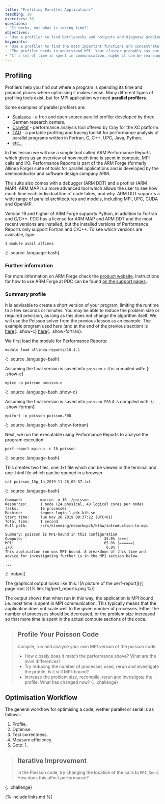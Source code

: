 ```yaml
---
title: "Profiling Parallel Applications"
teaching: 30
exercises: 30
questions:
- "It works, but what is taking time?"
objectives:
- "Use a profiler to find bottlenecks and hotspots and diagnose problems."
keypoints:
- "Use a profiler to find the most important functions and concentrate on those."
- "The profiler needs to understand MPI. Your cluster probably has one."
- "If a lot of time is spent in communication, maybe it can be rearranged."
---
```


## Profiling

Profilers help you find out where a program is spending its time
and pinpoint places where optimising it makes sense. Many different 
types of profiling tools exist, but for MPI application we need 
**parallel profilers**.

Some examples of parallel profilers are:
- [Scalasca](http://scalasca.org) - a free and open source parallel 
  profiler developed by three German research centers.
- [CrayPat](https://pubs.cray.com/content/S-2376/7.0.0/cray-performance-measurement-and-analysis-tools-user-guide/craypat) - performance analysis tool 
  offered by Cray for the XC platform.
- [TAU](https://www.cs.uoregon.edu/research/tau/home.php) - a portable 
  profiling and tracing toolkit for performance analysis of parallel 
  programs written in Fortran, C, C++, UPC, Java, Python.
- [etc...](https://arc.leeds.ac.uk/using-the-systems/advanced-topics/debugging-and-profiling-tools/)

In this lesson we will use a simple tool called ARM Performance
Reports which gives us an overview of how much time is spent in
compute, MPI calls and I/O. Performance Reports is part of the ARM
Forge (formerly Allinea Forge) suite of tools for parallel
applications and is developed by the semiconductor and software design
company ARM.  

The suite also comes with a debugger (ARM DDT) and a profiler (ARM
MAP). ARM MAP is a more advanced tool which allows the user to see how
much time each individual line of code takes, and why. ARM DDT
supports a wide range of parallel architectures and models, including
MPI, UPC, CUDA and OpenMP.

Version 19 and higher of ARM Forge supports Python, in addition to
Fortran and C/C++. PDC has a license for ARM MAP and ARM DDT and the
most recent versions are installed, but the installed versions of
Performance Reports only support Fortran and C/C++. To see which
versions are available, type:

~~~
$ module avail allinea
~~~
{: .source .language-bash}


### Further information

For more information on ARM Forge check the [product website](https://www.arm.com/products/development-tools/server-and-hpc/forge). Instructions for how to use ARM Forge at 
PDC can be found [on the support pages](https://www.pdc.kth.se/software/software/allinea-forge/index_general.html).


### Summary profile

It is advisable to create a short version of your program, limiting the
runtime to a few seconds or minutes.
You may be able to reduce the problem size or required precision,
as long as this does not change the algorithm itself.
We will use the Poisson solver from the previous lesson as an example.
The example program used here (and at the end of the previous section)
is
[here](../code/poisson/poisson_profiling.c){: .show-c}
[here](../code/poisson/poisson_profiling.F08){: .show-fortran}.

We first load the module for Performance Reports:
~~~
module load allinea-reports/18.1.1
~~~
{: .source .language-bash}

Assuming the final version is saved into `poisson.c` it is compiled with:
{: .show-c}
~~~
mpicc -o poisson poisson.c
~~~
{: .source .language-bash .show-c}

Assuming the final version is saved into `poisson.F08` it is compiled with:
{: .show-fortran}
~~~
mpifort -o poisson poisson.F08
~~~
{: .source .language-bash .show-fortran}

Next, we run the executable using Performance Reports 
to analyse the program execution:
~~~
perf-report mpirun -n 16 poisson
~~~
{: .source .language-bash}

This creates two files, one .txt file which can be viewed in the
terminal and one .html file which can be opened in a browser.
~~~
cat poisson_16p_1n_2019-11-26_09-37.txt
~~~
{: .source .language-bash}
~~~
Command:        mpirun -n 16 ./poisson
Resources:      1 node (24 physical, 48 logical cores per node)
Tasks:          16 processes
Machine:        tegner-login-1.pdc.kth.se
Start time:     Tue Nov 26 2019 09:37:22 (UTC+01)
Total time:     1 second
Full path:      /cfs/klemming/nobackup/k/kthw/introduction-to-mpi

Summary: poisson is MPI-bound in this configuration
Compute:                                     35.0% |===|
MPI:                                         65.0% |======|
I/O:                                          0.0% |
This application run was MPI-bound. A breakdown of this time and advice for investigating further is in the MPI section below.

...
~~~
{: .output}

The graphical output looks like this:
![A picture of the perf-report]({{ page.root }}{% link fig/perf_reports.png %})

The output shows that when run in this way, the application is 
MPI bound, i.e. most time is spent in MPI communication. This 
typically means that the application does not scale well to the 
given number of processes. Either the number of processes should 
be decreased, or the problem size increased so that more time is 
spent in the actual compute sections of the code.

>## Profile Your Poisson Code
>
> Compile, run and analyse your own MPI version of the poisson code.
> - How closely does it match the performance above? What are the main differences?
> - Try reducing the number of processes used, rerun and investigate the profile.
>   Is it still MPI-bound?
> - Increase the problem size, recompile, rerun and investigate the profile. What has 
>   changed now?
{: .challenge}


## Optimisation Workflow

The general workflow for optimising a code, wether parallel or serial
is as follows:
1. Profile.
2. Optimise.
3. Test correctness.
4. Measure efficiency.
5. Goto: 1.


> ## Iterative Improvement
>
> In the Poisson code,
> try changing the location of the calls to `MPI_Send`. How does this affect performance?
>
{: .challenge}

{% include links.md %}
